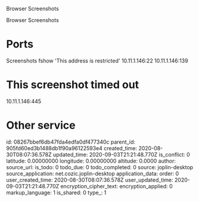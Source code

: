 Browser Screenshots

Browser Screenshots

# Ports
Screenshots fshow 'This address is restricted'
10.11.1.146:22
10.11.1.146:139

# This screenshot timed out
10.11.1.146:445


# Other service



id: 08267bbef6db47fda4edfa0df477340c
parent_id: 905fd60ed3b1488db1f90a96122593e4
created_time: 2020-08-30T08:07:36.578Z
updated_time: 2020-09-03T21:21:48.770Z
is_conflict: 0
latitude: 0.00000000
longitude: 0.00000000
altitude: 0.0000
author: 
source_url: 
is_todo: 0
todo_due: 0
todo_completed: 0
source: joplin-desktop
source_application: net.cozic.joplin-desktop
application_data: 
order: 0
user_created_time: 2020-08-30T08:07:36.578Z
user_updated_time: 2020-09-03T21:21:48.770Z
encryption_cipher_text: 
encryption_applied: 0
markup_language: 1
is_shared: 0
type_: 1